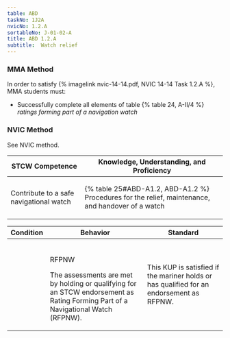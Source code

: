 ```yaml
---
table: ABD
taskNo: 1J2A
nvicNo: 1.2.A 
sortableNo: J-01-02-A
title: ABD 1.2.A 
subtitle:  Watch relief
---
```



### MMA Method

In order to satisfy  {% imagelink nvic-14-14.pdf, NVIC 14-14 Task 1.2.A %}, MMA students must:

* Successfully complete all elements of table {% table 24, A-II/4 %} *ratings forming part of a navigation watch*


### NVIC Method

<a onclick="togglevisibility('nvic_methods')" >See NVIC method.</a>

<div id='nvic_methods' class='hide'>

<table>
<thead>
<tr>
<th class='forty'> STCW Competence </th>
<th class='sixty'> Knowledge, Understanding, and Proficiency </th>
</tr>
</thead>




<tbody>
<tr><td markdown='1'>

Contribute to a safe navigational watch

</td><td markdown='1'>

{% table 25#ABD-A1.2, ABD-A1.2 %} Procedures for the relief, maintenance, and handover of a watch

</td></tr>


</tbody>
</table>


<table>
<thead>
<tr><th class='twenty'>  Condition </th><th class='twenty'> Behavior </th><th  class='sixty'>Standard </th></tr>
</thead>
<tbody >



<tr><td markdown='1'>


</td><td markdown='1'>


<br>

<div class="tooltip" markdown='1'>

RFPNW

The assessments are met by holding or qualifying for an STCW endorsement as Rating Forming Part of a Navigational Watch (RFPNW).

</div>


</td><td markdown='1'>

This KUP is satisfied if the mariner holds or has qualified for an endorsement as RFPNW.

</td></tr>
</tbody>
</table>
</div>
